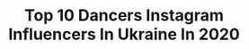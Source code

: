 ---
title: Top 10 Dancers Instagram Influencers In Ukraine In 2020
description: >-
  Find top dancers Instagram influencers in Ukraine in 2020. Most popular hashtags: #fashion #dancers #ukraine #weekend.
platform: Instagram
profiles:
  - username: "kaznova.karyna"
    fullname: >-
      KARYNA KAZNOVA
    location: "Ukraine"
    followers: 4261
    engagement: 1828
    commentsToLikes: 0.074369
    id: ck5py4fsvu9my0i11uka96zym
    verified: false
    hashtags: "#lockdown, #tylerthecreator, #iaintgottime, #kaytranada"
  - username: "alisia_krasnova"
    fullname: >-
      💙 Алисия 💙
    location: "Ukraine"
    followers: 2881
    engagement: 2448
    commentsToLikes: 0.271835
    id: ck9wop0pw5zxc0j78cixi6vg2
    verified: false
    hashtags: "#dancerflying, #italianvacation, #lovesport, #lovepointe"
  - username: "ostap_is"
    fullname: >-
      Ostap Kobrin🔥
    location: "Ukraine"
    followers: 7917
    engagement: 2225
    commentsToLikes: 0.025445
    id: ck5hhdt1m7pk00i116feniso3
    verified: false
    hashtags: "#choreographer, #myinspiration, #dance, #dancer"
  - username: "sakalyova"
    fullname: >-
      ▫️SVETLANA SAKAL’
    location: "Ukraine"
    followers: 13033
    engagement: 779
    commentsToLikes: 0.038216
    id: ck5c9e0lqb9dd0i11bf3n8600
    verified: false
    hashtags: "#lviv, #fashion, #sakalyova, #khaleesis"
  - username: "ukropnekrupa"
    fullname: >-
      Lena.
    location: "Ukraine"
    followers: 9452
    engagement: 1219
    commentsToLikes: 0.023915
    id: ck55kipvdze4x0i11hxjb9ct2
    verified: false
    hashtags: "#kyiv"
  - username: "rishamaryna"
    fullname: >-
      Risha
    location: "Ukraine"
    followers: 11329
    engagement: 440
    commentsToLikes: 0.096768
    id: ck5cevd20lsb40i11dh0hin4k
    verified: false
    hashtags: "#sensitive, #dancetrends, #dance, #igotlove"
  - username: "olesyabulletka"
    fullname: >-
      OlesyaBulletka
    location: "Ukraine"
    followers: 25578
    engagement: 347
    commentsToLikes: 0.034911
    id: ck15rz0anaer50i19xjik4xax
    verified: false
    hashtags: ""
  - username: "sasha_prohor"
    fullname: >-
      Aleksandr Prokhorov
    location: "Ukraine"
    followers: 13190
    engagement: 1288
    commentsToLikes: 0.016361
    id: ck5c9eapub9xw0i11xl9rtbm0
    verified: false
    hashtags: "#relaxation, #calm, #sport, #thevoice"
  - username: "alja_biokukly"
    fullname: >-
      Аля Калиниченко
    location: "Ukraine"
    followers: 33465
    engagement: 227
    commentsToLikes: 0.035877
    id: ckap1lj51v29v0i780lght59d
    verified: false
    hashtags: "#leddance, #ledshowkiev, #artshow, #martinigirl"
  - username: "elizabell.g"
    fullname: >-
      GONCHAR ELIZABETH
    location: "Ukraine"
    followers: 5466
    engagement: 1404
    commentsToLikes: 0.138585
    id: ck6tjt4pj3dbm0j717zoj85og
    verified: false
    hashtags: "#theweeknd, #weekend, #blindinglights, #blindinglightschallenge"
---